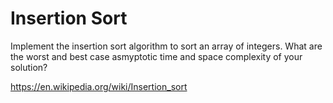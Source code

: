 # Insertion Sort

Implement the insertion sort algorithm to sort an array of integers. What are the worst and best case asmyptotic time and space complexity of your solution?

https://en.wikipedia.org/wiki/Insertion_sort
